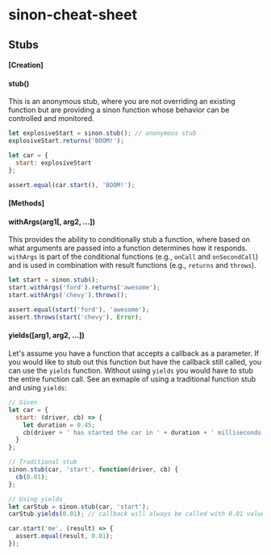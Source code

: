 # sinon-cheat-sheet

## Stubs

#### [Creation]

#### stub()

This is an anonymous stub, where you are not overriding an existing function but are providing a sinon function whose behavior can be controlled and monitored.

```javascript
let explosiveStart = sinon.stub(); // anonymous stub
explosiveStart.returns('BOOM!');

let car = {
  start: explosiveStart
};

assert.equal(car.start(), 'BOOM!');
```


#### [Methods]

#### withArgs(arg1[, arg2, ...])

This provides the ability to conditionally stub a function, where based on what arguments are passed into a function determines how it responds. `withArgs` is part of the conditional functions (e.g., `onCall` and `onSecondCall`) and is used in combination with result functions (e.g., `returns` and `throws`).

```javascript
let start = sinon.stub();
start.withArgs('ford').returns('awesome');
start.withArgs('chevy').throws();

assert.equal(start('ford'), 'awesome');
assert.throws(start('chevy'), Error);
```

#### yields([arg1, arg2, ...])

Let's assume you have a function that accepts a callback as a parameter. If you would like to stub out this function but have the callback still called, you can use the `yields` function. Without using `yields` you would have to stub the entire function call. See an exmaple of using a traditional function stub and using `yields`:

```javascript
// Given
let car = {
  start: (driver, cb) => {
    let duration = 0.45;
    cb(driver + ' has started the car in ' + duration + ' milliseconds');
  }
};
```

```javascript
// Traditional stub
sinon.stub(car, 'start', function(driver, cb) {
  cb(0.01);
};
```

```javascript
// Using yields
let carStub = sinon.stub(car, 'start');
carStub.yields(0.01); // callback will always be called with 0.01 value

car.start('me', (result) => {
  assert.equal(result, 0.01);
});
```
